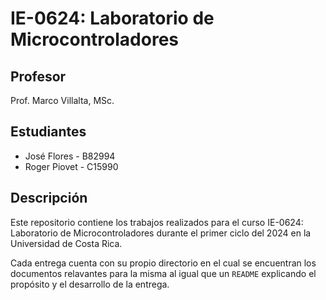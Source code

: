 # IE-0624: Laboratorio de Microcontroladores

## Profesor 
Prof. Marco Villalta, MSc.

## Estudiantes
- José Flores - B82994
- Roger Piovet - C15990

## Descripción

Este repositorio contiene los trabajos realizados para el curso IE-0624: Laboratorio de Microcontroladores durante el primer ciclo del 2024 en la Universidad de Costa Rica.

Cada entrega cuenta con su propio directorio en el cual se encuentran los documentos relavantes para la misma al igual que un `README` explicando el propósito y el desarrollo de la entrega.
